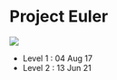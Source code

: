 # Project Euler

<img src="https://projecteuler.net/profile/wanimaru.png">

- Level 1 : 04 Aug 17
- Level 2 : 13 Jun 21
